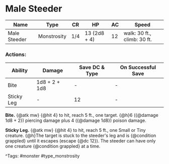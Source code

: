 # Male Steeder

| Name | Type | CR | HP | AC | Speed |
|------|------|----|----|----|-------|
| Male Steeder | Monstrosity | 1/4 | 13 (2d8 + 4) | 12 | walk: 30 ft., climb: 30 ft. |

### Actions:

| Ability | Damage | Save DC & Type | On Successful Save |
|---------|--------|----------------|--------------------|
| Bite | 1d8 + 2 + 1d8 | - | - |
| Sticky Leg | - | 12 | - |


**Bite.** {@atk mw} {@hit 4} to hit, reach 5 ft., one target. {@h}6 ({@damage 1d8 + 2}) piercing damage plus 4 ({@damage 1d8}) poison damage.

**Sticky Leg.** {@atk mw} {@hit 4} to hit, reach 5 ft., one Small or Tiny creature. {@h}The target is stuck to the steeder's leg and is {@condition grappled} until it escapes (escape {@dc 12}). The steeder can have only one creature {@condition grappled} at a time.

^Tags: #monster #type_monstrosity